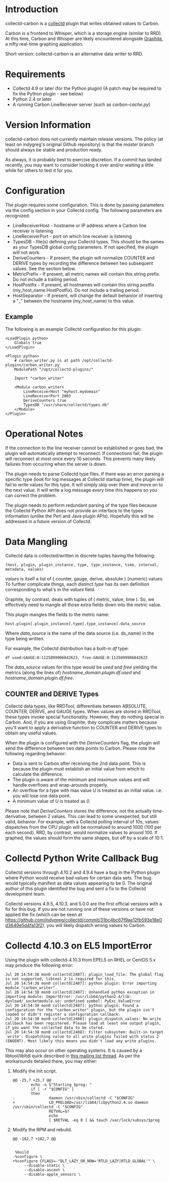 # Introduction

collectd-carbon is a [collectd](http://www.collectd.org/) plugin that
writes obtained values to Carbon.

Carbon is a frontend to Whisper, which is a storage engine (similar to
RRD). At this time, Carbon and Whisper are likely encountered alongside
[Graphite](http://graphite.wikidot.com/start), a nifty real-time
graphing application.

Short version: collectd-carbon is an alternative data writer to RRD.

# Requirements

* Collectd 4.9 or later (for the Python plugin) (A patch may be required
  to fix the Python plugin - see below)
* Python 2.4 or later
* A running Carbon LineReceiver server (such as *carbon-cache.py*)

# Version Information

collectd-carbon does not currently maintain release versions. The policy
(at least on indygreg's original Github repository) is that the *master*
branch should always be stable and production ready.

As always, it is probably best to exercise discretion. If a commit has
landed recently, you may want to consider looking it over and/or waiting
a little while for others to test it for you.

# Configuration

The plugin requires some configuration. This is done by passing
parameters via the <Module> config section in your Collectd config. The
following parameters are recognized:

* LineReceiverHost - hostname or IP address where a Carbon line receiver
  is listening
* LineReceiverPort - port on which line receiver is listening
* TypesDB - file(s) defining your Collectd types. This should be the
  sames as your TypesDB global config parameters. If not specified, the
  plugin will not work.
* DeriveCounters - If present, the plugin will normalize COUNTER and
  DERIVE types by recording the difference between two subsequent
  values. See the section below.
* MetricPrefix - If present, all metric names will contain this string
  prefix. Do not include a trailing period.
* HostPostfix - If present, all hostnames will contain this string
  postfix (my_host_name.HostPostfix). Do not include a trailing period.
* HostSeparator - If present, will change the default behaivior of
  inserting a "_" between the hostname (my_host_name) to this value.

## Example

The following is an example Collectd configuration for this plugin:

    <LoadPlugin python>
        Globals true
    </LoadPlugin>

    <Plugin python>
        # carbon_writer.py is at path /opt/collectd-plugins/carbon_writer.py
        ModulePath "/opt/collectd-plugins/"

        Import "carbon_writer"

        <Module carbon_writer>
            LineReceiverHost "myhost.mydomain"
            LineReceiverPort 2003
            DeriveCounters true
            TypesDB "/usr/share/collectd/types.db"
        </Module>
    </Plugin>

# Operational Notes

If the connection to the line receiver cannot be established or goes
bad, the plugin will automatically attempt to reconnect. If connections
fail, the plugin will reconnect at most once every 10 seconds. This
prevents many likely failures from occurring when the server is down.

The plugin needs to parse Collectd type files. If there was an error
parsing a specific type (look for log messages at Collectd startup
time), the plugin will fail to write values for this type. It will
simply skip over them and move on to the next value. It will write a log
message every time this happens so you can correct the problem.

The plugin needs to perform redundant parsing of the type files because
the Collectd Python API does not provide an interface to the types
information (unlike the Perl and Java plugin APIs). Hopefully this will
be addressed in a future version of Collectd.

# Data Mangling

Collectd data is collected/written in discrete tuples having the
following:

    (host, plugin, plugin_instance, type, type_instance, time, interval, metadata, values)

_values_ is itself a list of { counter, gauge, derive, absolute }
(numeric) values. To further complicate things, each distinct _type_ has
its own definition corresponding to what's in the _values_ field.

Graphite, by contrast, deals with tuples of ( metric, value, time ). So,
we effectively need to mangle all those extra fields down into the
_metric_ value.

This plugin mangles the fields to the metric name:

    host.plugin[.plugin_instance].type[.type_instance].data_source

Where *data_source* is the name of the data source (i.e. ds_name) in the
type being written.

For example, the Collectd distribution has a built-in _df_ type:

    df used:GAUGE:0:1125899906842623, free:GAUGE:0:1125899906842623

The *data_source* values for this type would be *used* and *free*
yielding the metrics (along the lines of)
*hostname_domain.plugin.df.used* and *hostname_domain.plugin.df.free*.

## COUNTER and DERIVE Types

Collectd data types, like RRDTool, differentiate between ABSOLUTE,
COUNTER, DERIVE, and GAUGE types. When values are stored in RRDTool,
these types invoke special functionality. However, they do nothing
special in Carbon. And, if you are using Graphite, they complicate
matters because you'll want to apply a derivative function to COUNTER
and DERIVE types to obtain any useful values.

When the plugin is configured with the *DeriveCounters* flag, the plugin
will send the difference between two data points to Carbon. Please note
the following regarding behavior:

* Data is sent to Carbon after receiving the 2nd data point. This is
  because the plugin must establish an initial value from which to
  calculate the difference.
* The plugin is aware of the minimum and maximum values and will handle
  overflows and wrap-arounds properly.
* An overflow for a type with max value *U* is treated as an initial
  value. i.e. you will lose one data point.
* A minimum value of *U* is treated as *0*.

Please note that *DeriveCounters* stores the difference, not the
actually time-derivative, between 2 values. This can lead to some
unexpected, but still valid, behavior. For example, with a Collectd
polling interval of 10s, values dispatches from the CPU plugin will be
normalized to around 1000 (100 per each second). RRD, by contrast, would
normalize values to around 100. If graphed, the values should form the
same shapes, but off by a scale of 10:1.

# Collectd Python Write Callback Bug

Collectd versions through 4.10.2 and 4.9.4 have a bug in the Python
plugin where Python would receive bad values for certain data sets. The
bug would typically manifest as data values appearing to be 0. The
original author of this plugin identified the bug and sent a fix to the
Collectd development team.

Collectd versions 4.9.5, 4.10.3, and 5.0.0 are the first official
versions with a fix for this bug. If you are not running one of these
versions or have not applied the fix (which can be seen at
<https://github.com/indygreg/collectd/commit/31bc4bc67f9ae12fb593e18e0d3649e5d4fa13f2>),
you will likely dispatch wrong values to Carbon.

# Collectd 4.10.3 on EL5 ImportError

Using the plugin with collectd-4.10.3 from EPEL5 on RHEL or CentOS 5.x
may produce the following error:

    Jul 20 14:54:38 mon0 collectd[2487]: plugin_load_file: The global flag is not supported, libtool 2 is required for this.
    Jul 20 14:54:38 mon0 collectd[2487]: python plugin: Error importing module "carbon_writer".
    Jul 20 14:54:38 mon0 collectd[2487]: Unhandled python exception in importing module: ImportError: /usr/lib64/python2.4/lib-dynload/_socketmodule.so: undefined symbol: PyExc_ValueError
    Jul 20 14:54:38 mon0 collectd[2487]: python plugin: Found a configuration for the "carbon_writer" plugin, but the plugin isn't loaded or didn't register a configuration callback.
    Jul 20 14:54:38 mon0 collectd[2488]: plugin_dispatch_values: No write callback has been registered. Please load at least one output plugin, if you want the collected data to be stored.
    Jul 20 14:54:38 mon0 collectd[2488]: Filter subsystem: Built-in target `write': Dispatching value to all write plugins failed with status 2 (ENOENT). Most likely this means you didn't load any write plugins.

This may also occur on other operating systems. It is caused by a
libtool/libltdl quirk described in [this mailing list thread](http://mailman.verplant.org/pipermail/collectd/2008-March/001616.html).
As per the workarounds detailed there, you may either:

 1. Modify the init script.

        @@ -25,7 +25,7 @@
                echo -n $"Starting $prog: "
                if [ -r "$CONFIG" ]
                then
        -               daemon /usr/sbin/collectd -C "$CONFIG"
        +               LD_PRELOAD=/usr/lib64/libpython2.4.so daemon /usr/sbin/collectd -C "$CONFIG"
                        RETVAL=$?
                        echo
                        [ $RETVAL -eq 0 ] && touch /var/lock/subsys/$prog

 1. Modify the RPM and rebuild.

        @@ -182,7 +182,7 @@


         %build
        -%configure \
        +%configure CFLAGS=-"DLT_LAZY_OR_NOW='RTLD_LAZY|RTLD_GLOBAL'" \
             --disable-static \
             --disable-ascent \
             --disable-apple_sensors \
